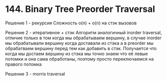 # 144. Binary Tree Preorder Traversal
Решение 1 - рекурсия
Сложность o(n) + o(n) на стэк вызовов

Решение 2 - итеративное + стэк
Алгоритм аналогичный inorder traversal, отличие только в том когда мы обрабатываем вершину, в случае inorder мы обрабатывали вершину когда доставали из стэка а в preorder мы обрабатваем вершину перед тем как добавить в стэк. Получается что когда мы достаем вершину из стэка мы точно знаем что её левые потомки и она сама обработаны, поэтому просто переключаемся на правого потомка

Решение 3 - morris traversal
